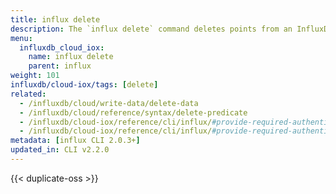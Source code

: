 ```yaml
---
title: influx delete
description: The `influx delete` command deletes points from an InfluxDB bucket.
menu:
  influxdb_cloud_iox:
    name: influx delete
    parent: influx
weight: 101
influxdb/cloud-iox/tags: [delete]
related:
  - /influxdb/cloud/write-data/delete-data
  - /influxdb/cloud/reference/syntax/delete-predicate
  - /influxdb/cloud-iox/reference/cli/influx/#provide-required-authentication-credentials, influx CLI—Provide required authentication credentials
  - /influxdb/cloud-iox/reference/cli/influx/#provide-required-authentication-credentials, influx CLI—Provide required authentication credentials
metadata: [influx CLI 2.0.3+]
updated_in: CLI v2.2.0
---
```


{{< duplicate-oss >}}
